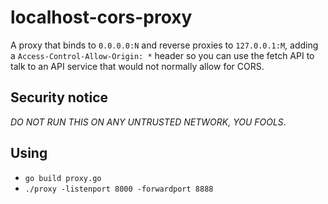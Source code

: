 # localhost-cors-proxy
A proxy that binds to `0.0.0.0:N` and reverse proxies to `127.0.0.1:M`, adding a `Access-Control-Allow-Origin: *` header so you can use the fetch API to talk to an API service that would not normally allow for CORS.

## Security notice

*DO NOT RUN THIS ON ANY UNTRUSTED NETWORK, YOU FOOLS*.

## Using

* `go build proxy.go`
* `./proxy -listenport 8000 -forwardport 8888`

